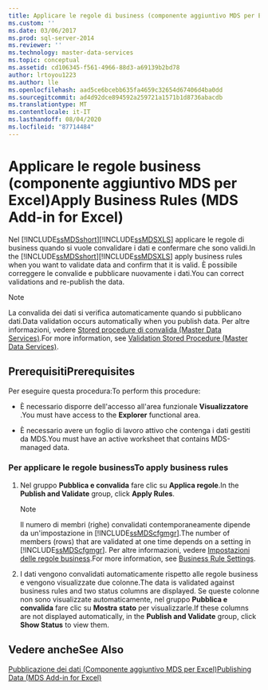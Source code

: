 ```yaml
---
title: Applicare le regole di business (componente aggiuntivo MDS per Excel) | Microsoft Docs
ms.custom: ''
ms.date: 03/06/2017
ms.prod: sql-server-2014
ms.reviewer: ''
ms.technology: master-data-services
ms.topic: conceptual
ms.assetid: cd106345-f561-4966-88d3-a69139b2bd78
author: lrtoyou1223
ms.author: lle
ms.openlocfilehash: aad5ce6bcebb635fa4659c32654d67406d4ba0dd
ms.sourcegitcommit: ad4d92dce894592a259721a1571b1d8736abacdb
ms.translationtype: MT
ms.contentlocale: it-IT
ms.lasthandoff: 08/04/2020
ms.locfileid: "87714484"
---
```

# <a name="apply-business-rules-mds-add-in-for-excel"></a><span data-ttu-id="70236-102">Applicare le regole business (componente aggiuntivo MDS per Excel)</span><span class="sxs-lookup"><span data-stu-id="70236-102">Apply Business Rules (MDS Add-in for Excel)</span></span>
  <span data-ttu-id="70236-103">Nel [!INCLUDE[ssMDSshort](../../includes/ssmdsshort-md.md)][!INCLUDE[ssMDSXLS](../../includes/ssmdsxls-md.md)] applicare le regole di business quando si vuole convalidare i dati e confermare che sono validi.</span><span class="sxs-lookup"><span data-stu-id="70236-103">In the [!INCLUDE[ssMDSshort](../../includes/ssmdsshort-md.md)][!INCLUDE[ssMDSXLS](../../includes/ssmdsxls-md.md)] apply business rules when you want to validate data and confirm that it is valid.</span></span> <span data-ttu-id="70236-104">È possibile correggere le convalide e pubblicare nuovamente i dati.</span><span class="sxs-lookup"><span data-stu-id="70236-104">You can correct validations and re-publish the data.</span></span>  
  
> [!NOTE]  
>  <span data-ttu-id="70236-105">La convalida dei dati si verifica automaticamente quando si pubblicano dati.</span><span class="sxs-lookup"><span data-stu-id="70236-105">Data validation occurs automatically when you publish data.</span></span> <span data-ttu-id="70236-106">Per altre informazioni, vedere [Stored procedure di convalida &#40;Master Data Services&#41;](../validation-stored-procedure-master-data-services.md).</span><span class="sxs-lookup"><span data-stu-id="70236-106">For more information, see [Validation Stored Procedure &#40;Master Data Services&#41;](../validation-stored-procedure-master-data-services.md).</span></span>  
  
## <a name="prerequisites"></a><span data-ttu-id="70236-107">Prerequisiti</span><span class="sxs-lookup"><span data-stu-id="70236-107">Prerequisites</span></span>  
 <span data-ttu-id="70236-108">Per eseguire questa procedura:</span><span class="sxs-lookup"><span data-stu-id="70236-108">To perform this procedure:</span></span>  
  
-   <span data-ttu-id="70236-109">È necessario disporre dell'accesso all'area funzionale **Visualizzatore** .</span><span class="sxs-lookup"><span data-stu-id="70236-109">You must have access to the **Explorer** functional area.</span></span>  
  
-   <span data-ttu-id="70236-110">È necessario avere un foglio di lavoro attivo che contenga i dati gestiti da MDS.</span><span class="sxs-lookup"><span data-stu-id="70236-110">You must have an active worksheet that contains MDS-managed data.</span></span>  
  
### <a name="to-apply-business-rules"></a><span data-ttu-id="70236-111">Per applicare le regole business</span><span class="sxs-lookup"><span data-stu-id="70236-111">To apply business rules</span></span>  
  
1.  <span data-ttu-id="70236-112">Nel gruppo **Pubblica e convalida** fare clic su **Applica regole**.</span><span class="sxs-lookup"><span data-stu-id="70236-112">In the **Publish and Validate** group, click **Apply Rules**.</span></span>  
  
    > [!NOTE]  
    >  <span data-ttu-id="70236-113">Il numero di membri (righe) convalidati contemporaneamente dipende da un'impostazione in [!INCLUDE[ssMDScfgmgr](../../includes/ssmdscfgmgr-md.md)].</span><span class="sxs-lookup"><span data-stu-id="70236-113">The number of members (rows) that are validated at one time depends on a setting in [!INCLUDE[ssMDScfgmgr](../../includes/ssmdscfgmgr-md.md)].</span></span> <span data-ttu-id="70236-114">Per altre informazioni, vedere [Impostazioni delle regole business](../system-settings-master-data-services.md#BusinessRules).</span><span class="sxs-lookup"><span data-stu-id="70236-114">For more information, see [Business Rule Settings](../system-settings-master-data-services.md#BusinessRules).</span></span>  
  
2.  <span data-ttu-id="70236-115">I dati vengono convalidati automaticamente rispetto alle regole business e vengono visualizzate due colonne.</span><span class="sxs-lookup"><span data-stu-id="70236-115">The data is validated against business rules and two status columns are displayed.</span></span> <span data-ttu-id="70236-116">Se queste colonne non sono visualizzate automaticamente, nel gruppo **Pubblica e convalida** fare clic su **Mostra stato** per visualizzarle.</span><span class="sxs-lookup"><span data-stu-id="70236-116">If these columns are not displayed automatically, in the **Publish and Validate** group, click **Show Status** to view them.</span></span>  
  
## <a name="see-also"></a><span data-ttu-id="70236-117">Vedere anche</span><span class="sxs-lookup"><span data-stu-id="70236-117">See Also</span></span>  
 [<span data-ttu-id="70236-118">Pubblicazione dei dati &#40;Componente aggiuntivo MDS per Excel&#41;</span><span class="sxs-lookup"><span data-stu-id="70236-118">Publishing Data &#40;MDS Add-in for Excel&#41;</span></span>](overview-importing-data-from-excel-mds-add-in-for-excel.md)  
  
  

